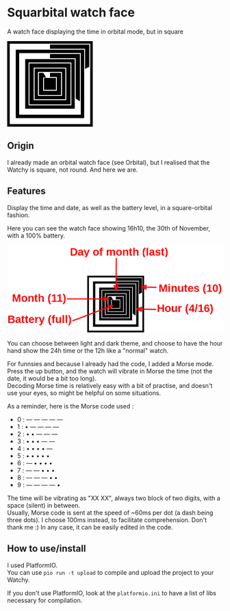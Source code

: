 # Squarbital watch face
A watch face displaying the time in orbital mode, but in square

![Screenshot](./screen.gif)

## Origin
I already made an orbital watch face (see Orbital), but I realised that the Watchy is square, not round.  And here we are.

## Features
Display the time and date, as well as the battery level, in a square-orbital fashion.

Here you can see the watch face showing 16h10, the 30th of November, with a 100% battery.

![Explanation](./explanation.png)

You can choose between light and dark theme, and choose to have the hour hand show the 24h time or the 12h like a "normal" watch.

For funnsies and because I already had the code,  I added a Morse mode. Press the up button, and the watch will vibrate in Morse the time (not the date, it would be a bit too long).  
Decoding Morse time is relatively easy with a bit of practise, and doesn't use your eyes, so might be helpful on some situations.

As a reminder, here is the Morse code used :

* 0 : — — — — —
* 1 : • — — — —
* 2 : • • — — —
* 3 : • • • — —
* 4 : • • • • —
* 5 : • • • • •
* 6 : — • • • •
* 7 : — — • • •
* 8 : — — — • •
* 9 : — — — — •

The time will be vibrating as "XX XX", always two block of two digits, with a space (silent) in between.  
Usually, Morse code is sent at the speed of ~60ms per dot (a dash being three dots). I choose 100ms instead, to facilitate comprehension. Don't thank me :) In any case, it can be easily edited in the code.

## How to use/install
I used PlatformIO.  
You can use `pio run -t upload` to compile and upload the project to your Watchy.

If you don't use PlatformIO, look at the `platformio.ini` to have a list of libs necessary for compilation.
